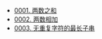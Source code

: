 * [0001. 两数之和](./0001/twosum.go)
* [0002. 两数相加](./0002/addTwoNumbers.go)
* [0003. 无重复字符的最长子串](./0003/lengthOfLongestSubstring.go)